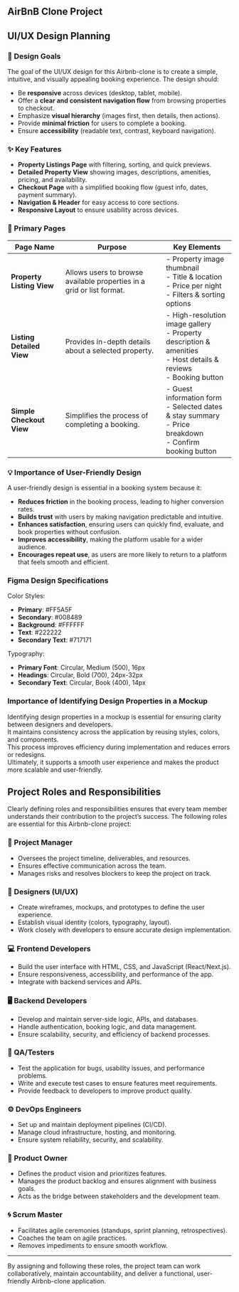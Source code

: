 ## AirBnB Clone Project

## UI/UX Design Planning

### 🎯 Design Goals
The goal of the UI/UX design for this Airbnb-clone is to create a simple, intuitive, and visually appealing booking experience. The design should:
- Be **responsive** across devices (desktop, tablet, mobile).  
- Offer a **clear and consistent navigation flow** from browsing properties to checkout.  
- Emphasize **visual hierarchy** (images first, then details, then actions).  
- Provide **minimal friction** for users to complete a booking.  
- Ensure **accessibility** (readable text, contrast, keyboard navigation).  

### ✨ Key Features
- **Property Listings Page** with filtering, sorting, and quick previews.  
- **Detailed Property View** showing images, descriptions, amenities, pricing, and availability.  
- **Checkout Page** with a simplified booking flow (guest info, dates, payment summary).  
- **Navigation & Header** for easy access to core sections.  
- **Responsive Layout** to ensure usability across devices.  

### 📑 Primary Pages

| Page Name                | Purpose                                                                 | Key Elements                                                                 |
|---------------------------|-------------------------------------------------------------------------|-------------------------------------------------------------------------------|
| **Property Listing View** | Allows users to browse available properties in a grid or list format.   | - Property image thumbnail<br>- Title & location<br>- Price per night<br>- Filters & sorting options |
| **Listing Detailed View** | Provides in-depth details about a selected property.                    | - High-resolution image gallery<br>- Property description & amenities<br>- Host details & reviews<br>- Booking button |
| **Simple Checkout View**  | Simplifies the process of completing a booking.                         | - Guest information form<br>- Selected dates & stay summary<br>- Price breakdown<br>- Confirm booking button |

### 💡 Importance of User-Friendly Design
A user-friendly design is essential in a booking system because it:
- **Reduces friction** in the booking process, leading to higher conversion rates.  
- **Builds trust** with users by making navigation predictable and intuitive.  
- **Enhances satisfaction**, ensuring users can quickly find, evaluate, and book properties without confusion.  
- **Improves accessibility**, making the platform usable for a wider audience.  
- **Encourages repeat use**, as users are more likely to return to a platform that feels smooth and efficient.  


### Figma Design Specifications
Color Styles:
- **Primary**: #FF5A5F
- **Secondary**: #008489
- **Background**: #FFFFFF
- **Text**: #222222
- **Secondary Text**: #717171

Typography:
- **Primary Font**: Circular, Medium (500), 16px
- **Headings**: Circular, Bold (700), 24px-32px
- **Secondary Text**: Circular, Book (400), 14px


### Importance of Identifying Design Properties in a Mockup  
Identifying design properties in a mockup is essential for ensuring clarity between designers and developers.  
It maintains consistency across the application by reusing styles, colors, and components.  
This process improves efficiency during implementation and reduces errors or redesigns.  
Ultimately, it supports a smooth user experience and makes the product more scalable and user-friendly.  


## Project Roles and Responsibilities

Clearly defining roles and responsibilities ensures that every team member understands their contribution to the project’s success. The following roles are essential for this Airbnb-clone project:

### 👤 Project Manager
- Oversees the project timeline, deliverables, and resources.  
- Ensures effective communication across the team.  
- Manages risks and resolves blockers to keep the project on track.  

### 🎨 Designers (UI/UX)
- Create wireframes, mockups, and prototypes to define the user experience.  
- Establish visual identity (colors, typography, layout).  
- Work closely with developers to ensure accurate design implementation.  

### 💻 Frontend Developers
- Build the user interface with HTML, CSS, and JavaScript (React/Next.js).  
- Ensure responsiveness, accessibility, and performance of the app.  
- Integrate with backend services and APIs.  

### 🖥️ Backend Developers
- Develop and maintain server-side logic, APIs, and databases.  
- Handle authentication, booking logic, and data management.  
- Ensure scalability, security, and efficiency of backend processes.  

### 🧪 QA/Testers
- Test the application for bugs, usability issues, and performance problems.  
- Write and execute test cases to ensure features meet requirements.  
- Provide feedback to developers to improve product quality.  

### ⚙️ DevOps Engineers
- Set up and maintain deployment pipelines (CI/CD).  
- Manage cloud infrastructure, hosting, and monitoring.  
- Ensure system reliability, security, and scalability.  

### 📌 Product Owner
- Defines the product vision and prioritizes features.  
- Manages the product backlog and ensures alignment with business goals.  
- Acts as the bridge between stakeholders and the development team.  

### 🌀 Scrum Master
- Facilitates agile ceremonies (standups, sprint planning, retrospectives).  
- Coaches the team on agile practices.  
- Removes impediments to ensure smooth workflow.  

---
By assigning and following these roles, the project team can work collaboratively, maintain accountability, and deliver a functional, user-friendly Airbnb-clone application.  

